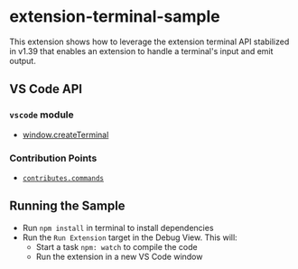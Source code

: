 # extension-terminal-sample

This extension shows how to leverage the extension terminal API stabilized in
v1.39 that enables an extension to handle a terminal's input and emit output.

## VS Code API

### `vscode` module

-   [window.createTerminal](https://code.visualstudio.com/api/references/vscode-api#window.createTerminal)

### Contribution Points

-   [`contributes.commands`](https://code.visualstudio.com/api/references/contribution-points#contributes.commands)

## Running the Sample

-   Run `npm install` in terminal to install dependencies
-   Run the `Run Extension` target in the Debug View. This will:
    -   Start a task `npm: watch` to compile the code
    -   Run the extension in a new VS Code window
